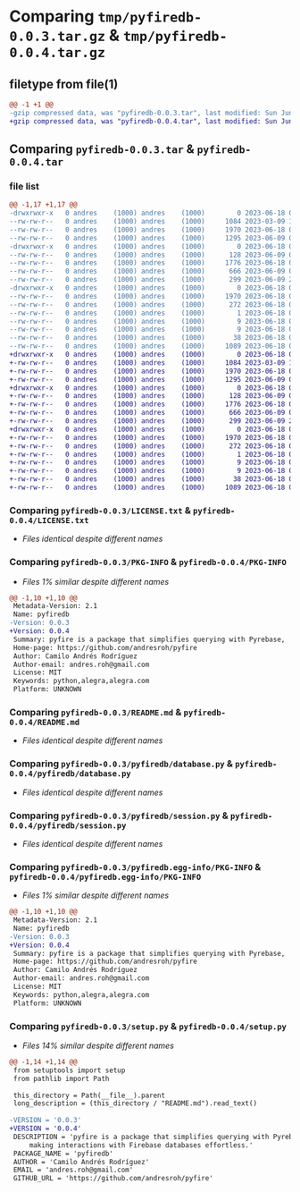 # Comparing `tmp/pyfiredb-0.0.3.tar.gz` & `tmp/pyfiredb-0.0.4.tar.gz`

## filetype from file(1)

```diff
@@ -1 +1 @@
-gzip compressed data, was "pyfiredb-0.0.3.tar", last modified: Sun Jun 18 04:00:42 2023, max compression
+gzip compressed data, was "pyfiredb-0.0.4.tar", last modified: Sun Jun 18 04:15:20 2023, max compression
```

## Comparing `pyfiredb-0.0.3.tar` & `pyfiredb-0.0.4.tar`

### file list

```diff
@@ -1,17 +1,17 @@
-drwxrwxr-x   0 andres    (1000) andres    (1000)        0 2023-06-18 04:00:42.406646 pyfiredb-0.0.3/
--rw-rw-r--   0 andres    (1000) andres    (1000)     1084 2023-03-09 17:21:54.000000 pyfiredb-0.0.3/LICENSE.txt
--rw-rw-r--   0 andres    (1000) andres    (1000)     1970 2023-06-18 04:00:42.406646 pyfiredb-0.0.3/PKG-INFO
--rw-rw-r--   0 andres    (1000) andres    (1000)     1295 2023-06-09 02:20:03.000000 pyfiredb-0.0.3/README.md
-drwxrwxr-x   0 andres    (1000) andres    (1000)        0 2023-06-18 04:00:42.402646 pyfiredb-0.0.3/pyfiredb/
--rw-rw-r--   0 andres    (1000) andres    (1000)      128 2023-06-09 02:15:32.000000 pyfiredb-0.0.3/pyfiredb/__init__.py
--rw-rw-r--   0 andres    (1000) andres    (1000)     1776 2023-06-18 03:57:48.000000 pyfiredb-0.0.3/pyfiredb/database.py
--rw-rw-r--   0 andres    (1000) andres    (1000)      666 2023-06-09 00:39:10.000000 pyfiredb-0.0.3/pyfiredb/session.py
--rw-rw-r--   0 andres    (1000) andres    (1000)      299 2023-06-09 21:36:30.000000 pyfiredb-0.0.3/pyfiredb/settings.py
-drwxrwxr-x   0 andres    (1000) andres    (1000)        0 2023-06-18 04:00:42.406646 pyfiredb-0.0.3/pyfiredb.egg-info/
--rw-rw-r--   0 andres    (1000) andres    (1000)     1970 2023-06-18 04:00:42.000000 pyfiredb-0.0.3/pyfiredb.egg-info/PKG-INFO
--rw-rw-r--   0 andres    (1000) andres    (1000)      272 2023-06-18 04:00:42.000000 pyfiredb-0.0.3/pyfiredb.egg-info/SOURCES.txt
--rw-rw-r--   0 andres    (1000) andres    (1000)        1 2023-06-18 04:00:42.000000 pyfiredb-0.0.3/pyfiredb.egg-info/dependency_links.txt
--rw-rw-r--   0 andres    (1000) andres    (1000)        9 2023-06-18 04:00:42.000000 pyfiredb-0.0.3/pyfiredb.egg-info/requires.txt
--rw-rw-r--   0 andres    (1000) andres    (1000)        9 2023-06-18 04:00:42.000000 pyfiredb-0.0.3/pyfiredb.egg-info/top_level.txt
--rw-rw-r--   0 andres    (1000) andres    (1000)       38 2023-06-18 04:00:42.406646 pyfiredb-0.0.3/setup.cfg
--rw-rw-r--   0 andres    (1000) andres    (1000)     1089 2023-06-18 04:00:35.000000 pyfiredb-0.0.3/setup.py
+drwxrwxr-x   0 andres    (1000) andres    (1000)        0 2023-06-18 04:15:20.143664 pyfiredb-0.0.4/
+-rw-rw-r--   0 andres    (1000) andres    (1000)     1084 2023-03-09 17:21:54.000000 pyfiredb-0.0.4/LICENSE.txt
+-rw-rw-r--   0 andres    (1000) andres    (1000)     1970 2023-06-18 04:15:20.139664 pyfiredb-0.0.4/PKG-INFO
+-rw-rw-r--   0 andres    (1000) andres    (1000)     1295 2023-06-09 02:20:03.000000 pyfiredb-0.0.4/README.md
+drwxrwxr-x   0 andres    (1000) andres    (1000)        0 2023-06-18 04:15:20.139664 pyfiredb-0.0.4/pyfiredb/
+-rw-rw-r--   0 andres    (1000) andres    (1000)      128 2023-06-09 02:15:32.000000 pyfiredb-0.0.4/pyfiredb/__init__.py
+-rw-rw-r--   0 andres    (1000) andres    (1000)     1776 2023-06-18 03:57:48.000000 pyfiredb-0.0.4/pyfiredb/database.py
+-rw-rw-r--   0 andres    (1000) andres    (1000)      666 2023-06-09 00:39:10.000000 pyfiredb-0.0.4/pyfiredb/session.py
+-rw-rw-r--   0 andres    (1000) andres    (1000)      299 2023-06-09 21:36:30.000000 pyfiredb-0.0.4/pyfiredb/settings.py
+drwxrwxr-x   0 andres    (1000) andres    (1000)        0 2023-06-18 04:15:20.139664 pyfiredb-0.0.4/pyfiredb.egg-info/
+-rw-rw-r--   0 andres    (1000) andres    (1000)     1970 2023-06-18 04:15:20.000000 pyfiredb-0.0.4/pyfiredb.egg-info/PKG-INFO
+-rw-rw-r--   0 andres    (1000) andres    (1000)      272 2023-06-18 04:15:20.000000 pyfiredb-0.0.4/pyfiredb.egg-info/SOURCES.txt
+-rw-rw-r--   0 andres    (1000) andres    (1000)        1 2023-06-18 04:15:20.000000 pyfiredb-0.0.4/pyfiredb.egg-info/dependency_links.txt
+-rw-rw-r--   0 andres    (1000) andres    (1000)        9 2023-06-18 04:15:20.000000 pyfiredb-0.0.4/pyfiredb.egg-info/requires.txt
+-rw-rw-r--   0 andres    (1000) andres    (1000)        9 2023-06-18 04:15:20.000000 pyfiredb-0.0.4/pyfiredb.egg-info/top_level.txt
+-rw-rw-r--   0 andres    (1000) andres    (1000)       38 2023-06-18 04:15:20.143664 pyfiredb-0.0.4/setup.cfg
+-rw-rw-r--   0 andres    (1000) andres    (1000)     1089 2023-06-18 04:15:08.000000 pyfiredb-0.0.4/setup.py
```

### Comparing `pyfiredb-0.0.3/LICENSE.txt` & `pyfiredb-0.0.4/LICENSE.txt`

 * *Files identical despite different names*

### Comparing `pyfiredb-0.0.3/PKG-INFO` & `pyfiredb-0.0.4/PKG-INFO`

 * *Files 1% similar despite different names*

```diff
@@ -1,10 +1,10 @@
 Metadata-Version: 2.1
 Name: pyfiredb
-Version: 0.0.3
+Version: 0.0.4
 Summary: pyfire is a package that simplifies querying with Pyrebase,    making interactions with Firebase databases effortless.
 Home-page: https://github.com/andresroh/pyfire
 Author: Camilo Andrés Rodríguez
 Author-email: andres.roh@gmail.com
 License: MIT
 Keywords: python,alegra,alegra.com
 Platform: UNKNOWN
```

### Comparing `pyfiredb-0.0.3/README.md` & `pyfiredb-0.0.4/README.md`

 * *Files identical despite different names*

### Comparing `pyfiredb-0.0.3/pyfiredb/database.py` & `pyfiredb-0.0.4/pyfiredb/database.py`

 * *Files identical despite different names*

### Comparing `pyfiredb-0.0.3/pyfiredb/session.py` & `pyfiredb-0.0.4/pyfiredb/session.py`

 * *Files identical despite different names*

### Comparing `pyfiredb-0.0.3/pyfiredb.egg-info/PKG-INFO` & `pyfiredb-0.0.4/pyfiredb.egg-info/PKG-INFO`

 * *Files 1% similar despite different names*

```diff
@@ -1,10 +1,10 @@
 Metadata-Version: 2.1
 Name: pyfiredb
-Version: 0.0.3
+Version: 0.0.4
 Summary: pyfire is a package that simplifies querying with Pyrebase,    making interactions with Firebase databases effortless.
 Home-page: https://github.com/andresroh/pyfire
 Author: Camilo Andrés Rodríguez
 Author-email: andres.roh@gmail.com
 License: MIT
 Keywords: python,alegra,alegra.com
 Platform: UNKNOWN
```

### Comparing `pyfiredb-0.0.3/setup.py` & `pyfiredb-0.0.4/setup.py`

 * *Files 14% similar despite different names*

```diff
@@ -1,14 +1,14 @@
 from setuptools import setup
 from pathlib import Path
 
 this_directory = Path(__file__).parent
 long_description = (this_directory / "README.md").read_text()
 
-VERSION = '0.0.3'
+VERSION = '0.0.4'
 DESCRIPTION = 'pyfire is a package that simplifies querying with Pyrebase,\
     making interactions with Firebase databases effortless.'
 PACKAGE_NAME = 'pyfiredb'
 AUTHOR = 'Camilo Andrés Rodríguez'
 EMAIL = 'andres.roh@gmail.com'
 GITHUB_URL = 'https://github.com/andresroh/pyfire'
```

